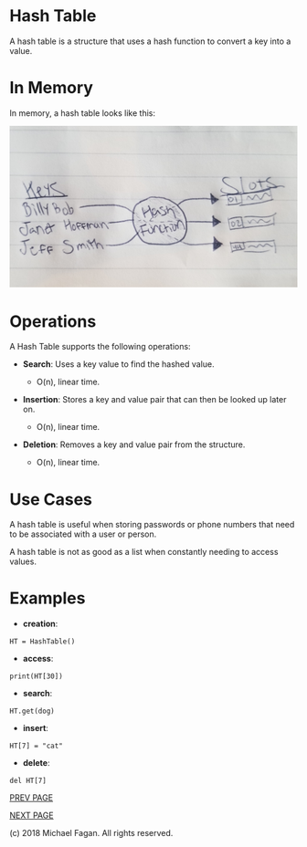 # Hash Table

A hash table is a structure that uses a hash function to convert a key into a value.

# In Memory

In memory, a hash table looks like this:

![Image of Hash Table in Memory](images/hashtable_memory.jpg)

# Operations

A Hash Table supports the following operations:

* **Search**: Uses a key value to find the hashed value.
  * O(n), linear time.

* **Insertion**: Stores a key and value pair that can then be looked up later on.
  * O(n), linear time.

* **Deletion**: Removes a key and value pair from the structure.
  * O(n), linear time.

# Use Cases

A hash table is useful when storing passwords or phone numbers that need to be associated with a user or person.

A hash table is not as good as a list when constantly needing to access values.

# Examples

* **creation**:

~~~
HT = HashTable()
~~~

* **access**:

~~~
print(HT[30])
~~~

* **search**:

~~~
HT.get(dog)
~~~

* **insert**:

~~~
HT[7] = "cat"
~~~

* **delete**:

~~~
del HT[7]
~~~

[PREV PAGE](avltree.md)

[NEXT PAGE](graph.md)

(c) 2018 Michael Fagan. All rights reserved.
